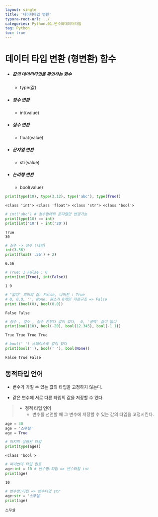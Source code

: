 ```yaml
---
layout: single
title: '데이터타입 변환'
typora-root-url: ../
categories: Python.01.변수와데이터타입
tag: Python
toc: true
---
```


# 데이터 타입 변환 (형변환) 함수

- ##### 값의 데이터타입을 확인하는 함수
  
    - type(값)
- ##### 정수 변환
  
    - int(value)
- ##### 실수 변환
  
    - float(value)
- ##### 문자열 변환
  
    - str(value)
- ##### 논리형 변환
  
    - bool(value)


```python
print(type(10), type(3.12), type('abc'), type(True))
```

    <class 'int'> <class 'float'> <class 'str'> <class 'bool'>



```python
# int('abc') # 정수형태의 문자열만 변경가능
print(type(10) == int)
print(int('10') + int('20'))
```

    True
    30



```python
# 실수 -> 정수 (내림)
int(3.56) 
print(float('.56') + 2)
```

    6.56



```python
# True: 1 False : 0
print(int(True), int(False))
```

    1 0



```python
# "없다" 의미의 값: False, 나머진 : True
# 0, 0.0, '', None. 원소가 0개인 자료구조 => False 
print (bool(0), bool(0.0)) 
```

    False False



```python
# 정수 , 양수 , 실수 전부다 값이 있다,  0, '공백' 값이 없다
print(bool(10), bool(-20), bool(12.345), bool(-1.1))
```

    True True True True



```python
# bool(' ') 스페이스도 값이 있다
print(bool(''), bool(' '), bool(None)) 
```

    False True False

## 동적타입 언어

- 변수가 가질 수 있는 값의 타입을 고정하지 않는다. 

- 같은 변수에 서로 다른 타입의 값을 저장할 수 있다.

  

> - **정적 타입 언어**
>     - 변수를 선언할 때 그 변수에 저장할 수 있는 값의 타입을 고정시킨다.


```python
age = 30
age = '스무살'
age = True
```


```python
# 마지막 실행된 타입
print(type(age)) 
```

    <class 'bool'>



```python
# 파이썬의 타입 힌트
age:int = 10 # 변수명:타입 => 변수타입 int 
print(age)
```

    10



```python
# 변수명:타입 => 변수타입 str
age:str = '스무살' 
print(age)
```

    스무살

